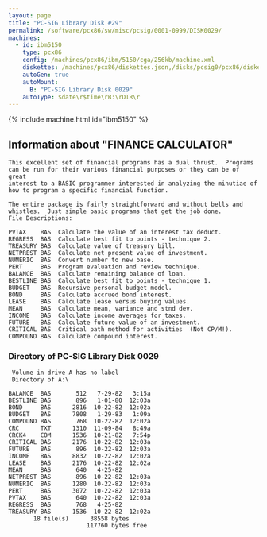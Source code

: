 ```yaml
---
layout: page
title: "PC-SIG Library Disk #29"
permalink: /software/pcx86/sw/misc/pcsig/0001-0999/DISK0029/
machines:
  - id: ibm5150
    type: pcx86
    config: /machines/pcx86/ibm/5150/cga/256kb/machine.xml
    diskettes: /machines/pcx86/diskettes.json,/disks/pcsig0/pcx86/diskettes.json
    autoGen: true
    autoMount:
      B: "PC-SIG Library Disk 0029"
    autoType: $date\r$time\rB:\rDIR\r
---
```


{% include machine.html id="ibm5150" %}

## Information about "FINANCE CALCULATOR"

    This excellent set of financial programs has a dual thrust.  Programs
    can be run for their various financial purposes or they can be of great
    interest to a BASIC programmer interested in analyzing the minutiae of
    how to program a specific financial function.
    
    The entire package is fairly straightforward and without bells and
    whistles.  Just simple basic programs that get the job done.
    File Descriptions:
    
    PVTAX    BAS  Calculate the value of an interest tax deduct.
    REGRESS  BAS  Calculate best fit to points - technique 2.
    TREASURY BAS  Calculate value of treasury bill.
    NETPREST BAS  Calculate net present value of investment.
    NUMERIC  BAS  Convert number to new base.
    PERT     BAS  Program evaluation and review technique.
    BALANCE  BAS  Calculate remaining balance of loan.
    BESTLINE BAS  Calculate best fit to points - technique 1.
    BUDGET   BAS  Recursive personal budget model.
    BOND     BAS  Calculate accrued bond interest.
    LEASE    BAS  Calculate lease versus buying values.
    MEAN     BAS  Calculate mean, variance and stnd dev.
    INCOME   BAS  Calculate income averages for taxes.
    FUTURE   BAS  Calculate future value of an investment.
    CRITICAL BAS  Critical path method for activities  (Not CP/M!).
    COMPOUND BAS  Calculate compound interest.

### Directory of PC-SIG Library Disk 0029

     Volume in drive A has no label
     Directory of A:\

    BALANCE  BAS       512   7-29-82   3:15a
    BESTLINE BAS       896   1-01-80  12:03a
    BOND     BAS      2816  10-22-82  12:02a
    BUDGET   BAS      7808   1-29-83   1:09a
    COMPOUND BAS       768  10-22-82  12:02a
    CRC      TXT      1310  11-09-84   8:49a
    CRCK4    COM      1536  10-21-82   7:54p
    CRITICAL BAS      2176  10-22-82  12:03a
    FUTURE   BAS       896  10-22-82  12:03a
    INCOME   BAS      8832  10-22-82  12:02a
    LEASE    BAS      2176  10-22-82  12:02a
    MEAN     BAS       640   4-25-82
    NETPREST BAS       896  10-22-82  12:03a
    NUMERIC  BAS      1280  10-22-82  12:03a
    PERT     BAS      3072  10-22-82  12:03a
    PVTAX    BAS       640  10-22-82  12:03a
    REGRESS  BAS       768   4-25-82
    TREASURY BAS      1536  10-22-82  12:02a
           18 file(s)      38558 bytes
                          117760 bytes free
